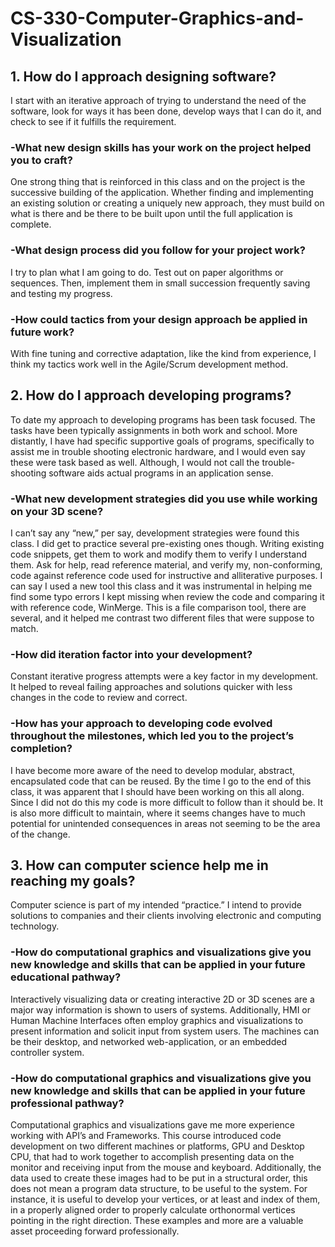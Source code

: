 # CS-330-Computer-Graphics-and-Visualization
## 1.	How do I approach designing software?
I start with an iterative approach of trying to understand the need of the software, look for ways it has been done, develop ways that I can do it, and check to see if it fulfills the requirement. 
###    -What new design skills has your work on the project helped you to craft?
One strong thing that is reinforced in this class and on the project is the successive building of the application. Whether finding and implementing an existing solution or creating a uniquely new approach, they must build on what is there and be there to be built upon until the full application is complete.
###    -What design process did you follow for your project work?
I try to plan what I am going to do. Test out on paper algorithms or sequences. Then, implement them in small succession frequently saving and testing my progress. 
###    -How could tactics from your design approach be applied in future work?
With fine tuning and corrective adaptation, like the kind from experience, I think my tactics work well in the Agile/Scrum development method.
## 2.	How do I approach developing programs?
To date my approach to developing programs has been task focused. The tasks have been typically assignments in both work and school. More distantly, I have had specific supportive goals of programs, specifically to assist me in trouble shooting electronic hardware, and I would even say these were task based as well. Although, I would not call the trouble-shooting software aids actual programs in an application sense.
###    -What new development strategies did you use while working on your 3D scene?
I can’t say any “new,” per say, development strategies were found this class. I did get to practice several pre-existing ones though. Writing existing code snippets, get them to work and modify them to verify I understand them. Ask for help, read reference material, and verify my, non-conforming, code against reference code used for instructive and alliterative purposes. I can say I used a new tool this class and it was instrumental in helping me find some typo errors I kept missing when review the code and comparing it with reference code, WinMerge. This is a file comparison tool, there are several, and it helped me contrast two different files that were suppose to match. 
 ###   -How did iteration factor into your development?
Constant iterative progress attempts were a key factor in my development. It helped to reveal failing approaches and solutions quicker with less changes in the code to review and correct.
###    -How has your approach to developing code evolved throughout the milestones, which led you to the project’s completion?
I have become more aware of the need to develop modular, abstract, encapsulated code that can be reused. By the time I go to the end of this class, it was apparent that I should have been working on this all along. Since I did not do this my code is more difficult to follow than it should be. It is also more difficult to maintain, where it seems changes have to much potential for unintended consequences in areas not seeming to be the area of the change. 
## 3.	How can computer science help me in reaching my goals?
Computer science is part of my intended “practice.” I intend to provide solutions to companies and their clients involving electronic and computing technology.
 ###   -How do computational graphics and visualizations give you new knowledge and skills that can be applied in your future educational pathway?
Interactively visualizing data or creating interactive 2D or 3D scenes are a major way information is shown to users of systems. Additionally, HMI or Human Machine Interfaces often employ graphics and visualizations to present information and solicit input from system users. The machines can be their desktop, and networked web-application, or an embedded controller system.
 ###   -How do computational graphics and visualizations give you new knowledge and skills that can be applied in your future professional pathway?
Computational graphics and visualizations gave me more experience working with API’s and Frameworks. This course introduced code development on two different machines or platforms, GPU and Desktop CPU, that had to work together to accomplish presenting data on the monitor and receiving input from the mouse and keyboard. Additionally, the data used to create these images had to be put in a structural order, this does not mean a program data structure, to be useful to the system. For instance, it is useful to develop your vertices, or at least and index of them, in a properly aligned order to properly calculate orthonormal vertices pointing in the right direction. These examples and more are a valuable asset proceeding forward professionally.

